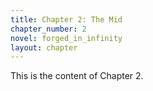 ```yaml
---
title: Chapter 2: The Mid
chapter_number: 2
novel: forged_in_infinity
layout: chapter
---
```


This is the content of Chapter 2.